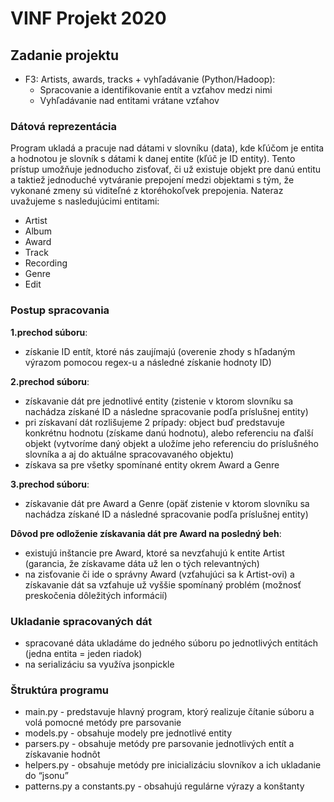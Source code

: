 # VINF Projekt 2020
## Zadanie projektu
- F3: Artists, awards, tracks + vyhľadávanie (Python/Hadoop):
    - Spracovanie a identifikovanie entít a vzťahov medzi nimi
    - Vyhľadávanie nad entitami vrátane vzťahov

### Dátová reprezentácia
Program ukladá a pracuje nad dátami v slovníku (data), kde kľúčom je entita a hodnotou je slovník s dátami k danej entite (kľúč je ID entity). Tento prístup umožňuje jednoducho zisťovať, či už existuje objekt pre danú entitu a taktiež jednoduché vytváranie prepojení medzi objektami s tým, že vykonané zmeny sú viditeľné z ktoréhokoľvek prepojenia. Nateraz uvažujeme s nasledujúcimi entitami:

- Artist
- Album
- Award
- Track
- Recording
- Genre
- Edit

### Postup spracovania
**1.prechod súboru**:
- získanie ID entít, ktoré nás zaujímajú (overenie zhody s hľadaným výrazom pomocou regex-u a následné získanie hodnoty ID)

**2.prechod súboru**:

- získavanie dát pre jednotlivé entity (zistenie v ktorom slovníku sa nachádza získané ID a následne spracovanie podľa príslušnej entity)
- pri získavaní dát rozlišujeme 2 prípady: object buď predstavuje konkrétnu hodnotu (získame danú hodnotu), alebo referenciu na ďalší objekt (vytvoríme daný objekt a uložíme jeho referenciu do príslušného slovníka a aj do aktuálne spracovavaného objektu)
- získava sa pre všetky spomínané entity okrem Award a Genre

**3.prechod súboru**:
- získavanie dát pre Award a Genre (opäť zistenie v ktorom slovníku sa nachádza získané ID a následné spracovanie podľa príslušnej entity)

**Dôvod pre odloženie získavania dát pre Award na posledný beh**:
- existujú inštancie pre Award, ktoré sa nevzťahujú k entite Artist (garancia, že získavame dáta už len o tých relevantných)
- na zisťovanie či ide o správny Award (vzťahujúci sa k Artist-ovi) a získavanie dát sa vzťahuje už vyššie spomínaný problém (možnosť preskočenia dôležitých informácií)

### Ukladanie spracovaných dát
- spracované dáta ukladáme do jedného súboru po jednotlivých entitách (jedna entita = jeden riadok)
- na serializáciu sa využíva jsonpickle


### Štruktúra programu
- main.py - predstavuje hlavný program, ktorý realizuje čítanie súboru a volá pomocné metódy pre parsovanie
- models.py - obsahuje modely pre jednotlivé entity
- parsers.py - obsahuje metódy pre parsovanie jednotlivých entít a získavanie hodnôt
- helpers.py - obsahuje metódy pre inicializáciu slovníkov a ich ukladanie do “jsonu”
- patterns.py a constants.py - obsahujú regulárne výrazy a konštanty
